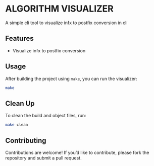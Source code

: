 # ALGORITHM VISUALIZER
A simple cli tool to visualize infx to postfix conversion in cli


## Features
- Visualize infx to postfix conversion

## Usage
After building the project using `make`, you can run the visualizer:

```bash
make
```


## Clean Up
To clean the build and object files, run:
```bash
make clean
```

## Contributing
Contributions are welcome! If you’d like to contribute, please fork the repository and submit a pull request.
